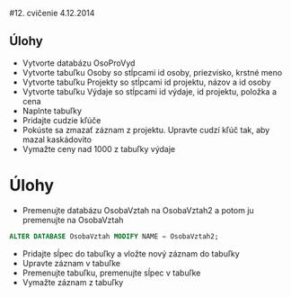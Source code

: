#12. cvičenie 4.12.2014
## Úlohy
* Vytvorte databázu OsoProVyd
* Vytvorte tabuľku Osoby so stĺpcami id osoby, priezvisko, krstné meno
* Vytvorte tabuľku Projekty so stĺpcami id projektu, názov a id osoby
* Vytvorte tabuľku Výdaje so stĺpcami id výdaje, id projektu, položka a cena
* Naplnte tabuľky
* Pridajte cudzie kľúče
* Pokúste sa zmazať záznam z projektu. Upravte cudzí kľúč tak, aby mazal kaskádovito
* Vymažte ceny nad 1000 z tabuľky výdaje

# Úlohy
* Premenujte databázu OsobaVztah na OsobaVztah2 a potom ju premenujte na OsobaVztah
```sql
ALTER DATABASE OsobaVztah MODIFY NAME = OsobaVztah2;
```
* Pridajte sĺpec do tabuľky a vložte nový záznam do tabuľky
* Upravte záznam v tabuľke
* Premenujte tabuľku, premenujte sĺpec v tabuľke
* Vymažte záznam z tabuľky
